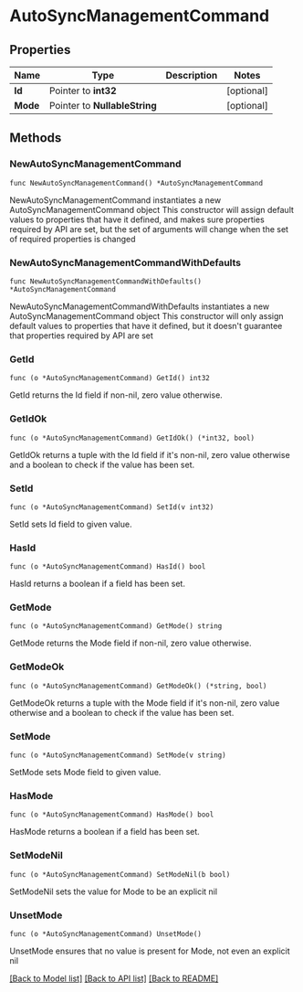 # AutoSyncManagementCommand

## Properties

Name | Type | Description | Notes
------------ | ------------- | ------------- | -------------
**Id** | Pointer to **int32** |  | [optional] 
**Mode** | Pointer to **NullableString** |  | [optional] 

## Methods

### NewAutoSyncManagementCommand

`func NewAutoSyncManagementCommand() *AutoSyncManagementCommand`

NewAutoSyncManagementCommand instantiates a new AutoSyncManagementCommand object
This constructor will assign default values to properties that have it defined,
and makes sure properties required by API are set, but the set of arguments
will change when the set of required properties is changed

### NewAutoSyncManagementCommandWithDefaults

`func NewAutoSyncManagementCommandWithDefaults() *AutoSyncManagementCommand`

NewAutoSyncManagementCommandWithDefaults instantiates a new AutoSyncManagementCommand object
This constructor will only assign default values to properties that have it defined,
but it doesn't guarantee that properties required by API are set

### GetId

`func (o *AutoSyncManagementCommand) GetId() int32`

GetId returns the Id field if non-nil, zero value otherwise.

### GetIdOk

`func (o *AutoSyncManagementCommand) GetIdOk() (*int32, bool)`

GetIdOk returns a tuple with the Id field if it's non-nil, zero value otherwise
and a boolean to check if the value has been set.

### SetId

`func (o *AutoSyncManagementCommand) SetId(v int32)`

SetId sets Id field to given value.

### HasId

`func (o *AutoSyncManagementCommand) HasId() bool`

HasId returns a boolean if a field has been set.

### GetMode

`func (o *AutoSyncManagementCommand) GetMode() string`

GetMode returns the Mode field if non-nil, zero value otherwise.

### GetModeOk

`func (o *AutoSyncManagementCommand) GetModeOk() (*string, bool)`

GetModeOk returns a tuple with the Mode field if it's non-nil, zero value otherwise
and a boolean to check if the value has been set.

### SetMode

`func (o *AutoSyncManagementCommand) SetMode(v string)`

SetMode sets Mode field to given value.

### HasMode

`func (o *AutoSyncManagementCommand) HasMode() bool`

HasMode returns a boolean if a field has been set.

### SetModeNil

`func (o *AutoSyncManagementCommand) SetModeNil(b bool)`

 SetModeNil sets the value for Mode to be an explicit nil

### UnsetMode
`func (o *AutoSyncManagementCommand) UnsetMode()`

UnsetMode ensures that no value is present for Mode, not even an explicit nil

[[Back to Model list]](../README.md#documentation-for-models) [[Back to API list]](../README.md#documentation-for-api-endpoints) [[Back to README]](../README.md)


